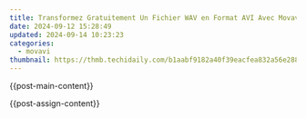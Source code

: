 ```yaml
---
title: Transformez Gratuitement Un Fichier WAV en Format AVI Avec Movavi
date: 2024-09-12 15:28:49
updated: 2024-09-14 10:23:23
categories:
  - movavi
thumbnail: https://thmb.techidaily.com/b1aabf9182a40f39eacfea832a56e2883c1058666aaa24cc7d5f400170f744e3.jpeg
---
```


{{post-main-content}}

<ins class="adsbygoogle"
     style="display:block"
     data-ad-format="autorelaxed"
     data-ad-client="ca-pub-7571918770474297"
     data-ad-slot="1223367746"></ins>

{{post-assign-content}}

<ins class="adsbygoogle"
     style="display:block"
     data-ad-client="ca-pub-7571918770474297"
     data-ad-slot="8358498916"
     data-ad-format="auto"
     data-full-width-responsive="true"></ins>
